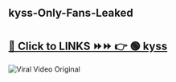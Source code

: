 
 ## kyss-Only-Fans-Leaked

# <h2><a href="https://clipsfans.com/kyss&ref=git">🔗 Click to LINKS ⏩⏩ 👉 🟢 kyss </a></h2>

<a href="https://clipsfans.com/kyss&ref=git" rel="nofollow" data-target="animated-image.originalLink"><img src="https://i.ibb.co.com/xMMVF88/686577567.gif" alt="Viral Video Original" style="max-width: 100%; display: inline-block;" data-target="animated-image.originalImage"></a>
